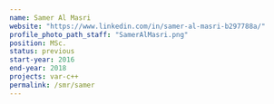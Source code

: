 ```yaml
---
name: Samer Al Masri
website: "https://www.linkedin.com/in/samer-al-masri-b297788a/"
profile_photo_path_staff: "SamerAlMasri.png"
position: MSc.
status: previous
start-year: 2016
end-year: 2018
projects: var-c++
permalink: /smr/samer
---
```

